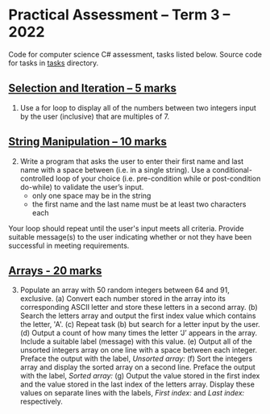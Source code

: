 # Practical Assessment – Term 3 – 2022
Code for computer science C# assessment, tasks listed below.
Source code for tasks in [tasks](tasks) directory.

## [Selection and Iteration – 5 marks](tasks/TaskOne.cs)
1.  Use a for loop to display all of the numbers between two integers input by the user (inclusive) that are multiples of 7.

## [String Manipulation – 10 marks](tasks/TaskTwo.cs)
2.  Write a program that asks the user to enter their first name and last name with a space between (i.e. in a single string). Use a conditional-controlled loop of your choice (i.e. pre-condition while or post-condition do-while) to validate the user’s input.
    * only one space may be in the string
    * the first name and the last name must be at least two characters each

Your loop should repeat until the user's input meets all criteria. Provide suitable message(s) to the user indicating whether or not they have been successful in meeting requirements.

## [Arrays - 20 marks](tasks/TaskThree.cs)
3.  Populate an array with 50 random integers between 64 and 91, exclusive.
    <span>(a) Convert each number stored in the array into its corresponding ASCII letter and store these letters in a second array.</span>
    <span>(b) Search the letters array and output the first index value which contains the letter, 'A'.</span>
    <span>(c) Repeat task (b) but search for a letter input by the user.</span>
    <span>(d) Output a count of how many times the letter ‘J’ appears in the array. Include a suitable label (message) with this value.</span>
    <span>(e) Output all of the unsorted integers array on one line with a space between each integer. Preface the output with the label, *Unsorted array:*</span>
    <span>(f) Sort the integers array and display the sorted array on a second line. Preface the output with the label, *Sorted array:*</span>
    <span>(g) Output the value stored in the first index and the value stored in the last index of the letters array. Display these values on separate lines with the labels, *First index:* and *Last index:* respectively.

